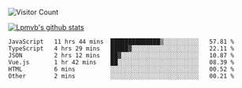 ![Visitor Count](https://profile-counter.glitch.me/Lpmvb/count.svg)

[![Lpmvb's github stats](https://github-readme-stats.vercel.app/api?username=lpmvb&show_icons=true&title_color=fff&icon_color=79ff97&text_color=9f9f9f&bg_color=151515)](https://github.com/anuraghazra/github-readme-stats)

<!--
Here are some ideas to get you started:

- 🔭 I’m currently working on ...
- 🌱 I’m currently learning ...
- 👯 I’m looking to collaborate on ...
- 🤔 I’m looking for help with ...
- 💬 Ask me about ...
- 📫 How to reach me: ...
- 😄 Pronouns: ...
- ⚡ Fun fact: ...
-->

<!--START_SECTION:waka-->

```text
JavaScript   11 hrs 44 mins  ██████████████▒░░░░░░░░░░   57.81 %
TypeScript   4 hrs 29 mins   █████▓░░░░░░░░░░░░░░░░░░░   22.11 %
JSON         2 hrs 12 mins   ██▓░░░░░░░░░░░░░░░░░░░░░░   10.87 %
Vue.js       1 hr 42 mins    ██░░░░░░░░░░░░░░░░░░░░░░░   08.39 %
HTML         6 mins          ░░░░░░░░░░░░░░░░░░░░░░░░░   00.52 %
Other        2 mins          ░░░░░░░░░░░░░░░░░░░░░░░░░   00.21 %
```

<!--END_SECTION:waka-->
